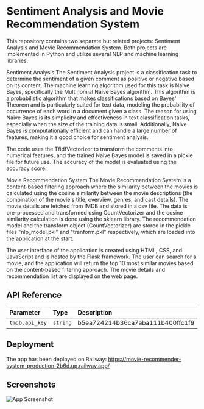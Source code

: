
# Sentiment Analysis and Movie Recommendation System


This repository contains two separate but related projects: Sentiment Analysis and Movie Recommendation System. Both projects are implemented in Python and utilize several NLP and machine learning libraries.

Sentiment Analysis
The Sentiment Analysis project is a classification task to determine the sentiment of a given comment as positive or negative based on its content. The machine learning algorithm used for this task is Naive Bayes, specifically the Multinomial Naive Bayes algorithm. This algorithm is a probabilistic algorithm that makes classifications based on Bayes' Theorem and is particularly suited for text data, modeling the probability of occurrence of each word in a document given a class. The reason for using Naive Bayes is its simplicity and effectiveness in text classification tasks, especially when the size of the training data is small. Additionally, Naive Bayes is computationally efficient and can handle a large number of features, making it a good choice for sentiment analysis.

The code uses the TfidfVectorizer to transform the comments into numerical features, and the trained Naive Bayes model is saved in a pickle file for future use. The accuracy of the model is evaluated using the accuracy score.

Movie Recommendation System
The Movie Recommendation System is a content-based filtering approach where the similarity between the movies is calculated using the cosine similarity between the movie descriptions (the combination of the movie's title, overview, genres, and cast details). The movie details are fetched from IMDB and stored in a csv file. The data is pre-processed and transformed using CountVectorizer and the cosine similarity calculation is done using the sklearn library. The recommendation model and the transform object (CountVectorizer) are stored in the pickle files "nlp_model.pkl" and "tranform.pkl" respectively, which are loaded into the application at the start.

The user interface of the application is created using HTML, CSS, and JavaScript and is hosted by the Flask framework. The user can search for a movie, and the application will return the top 10 most similar movies based on the content-based filtering approach. The movie details and recommendation list are displayed on the web page.





## API Reference

| Parameter | Type     | Description                |
| :-------- | :------- | :------------------------- |
| `tmdb.api_key` | `string` | b5ea724214b36ca7aba111b400ffc1f9 |




## Deployment

The app has been deployed on Railway: https://movie-recommender-system-production-2b6d.up.railway.app/

## Screenshots

![App Screenshot](https://user-images.githubusercontent.com/13918412/218334281-9959323e-7358-4512-911d-245a9096d6c2.jpeg)

